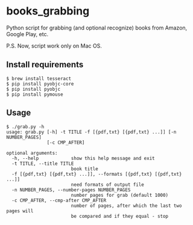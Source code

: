 books_grabbing
==============

Python script for grabbing (and optional recognize) books from Amazon, Google Play, etc.

P.S. Now, script work only on Mac OS.


## Install requirements

    $ brew install tesseract
    $ pip install pyobjc-core
    $ pip install pyobjc
    $ pip install pymouse

## Usage

    $ ./grab.py -h
    usage: grab.py [-h] -t TITLE -f [{pdf,txt} [{pdf,txt} ...]] [-n NUMBER_PAGES]
                   [-c CMP_AFTER]

    optional arguments:
      -h, --help            show this help message and exit
      -t TITLE, --title TITLE
                            book title
      -f [{pdf,txt} [{pdf,txt} ...]], --formats [{pdf,txt} [{pdf,txt} ...]]
                            need formats of output file
      -n NUMBER_PAGES, --number-pages NUMBER_PAGES
                            number pages for grab (default 1000)
      -c CMP_AFTER, --cmp-after CMP_AFTER
                            number of pages, after which the last two pages will
                            be compared and if they equal - stop
